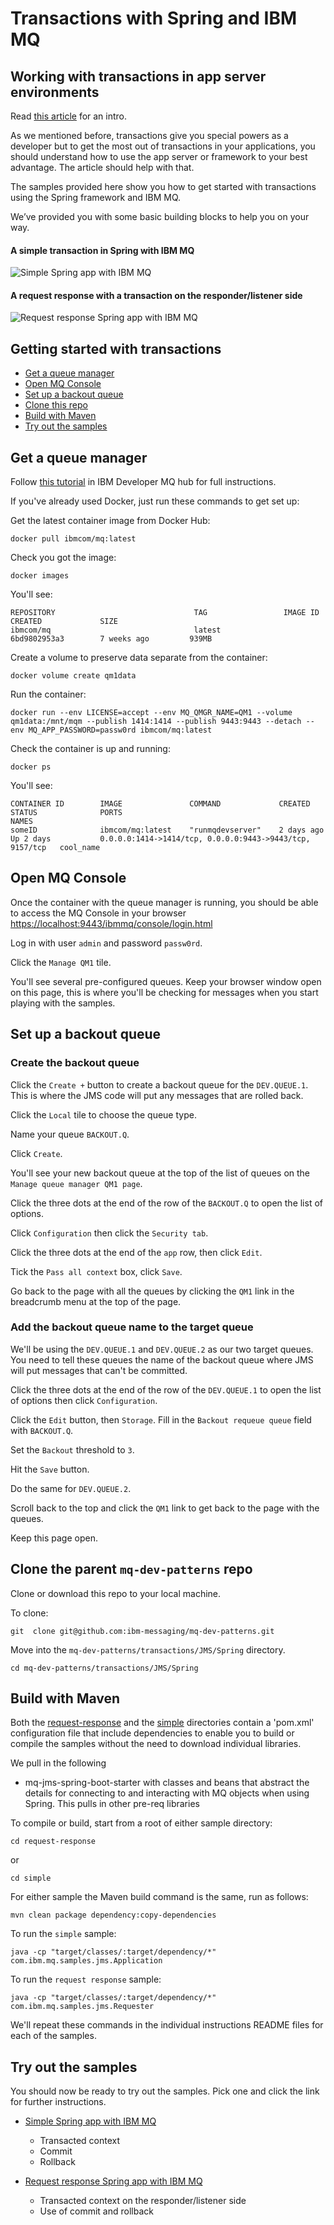 Transactions with Spring and IBM MQ
===================================

## Working with transactions in app server environments

Read [this article](transactionsAppServers.md) for an intro.

As we mentioned before, transactions give you special powers as a developer but to get the most out of transactions in your applications, you should understand how to use the app server or framework to your best advantage. The article should help with that.

The samples provided here show you how to get started with transactions using the Spring framework and IBM MQ.


We’ve provided you with some basic building blocks to help you on your way.


#### A simple transaction in Spring with IBM MQ

![Simple Spring app with IBM MQ](/transactions/JMS/Spring/images/ibm_mq_spring.png)


#### A request response  with a transaction on the responder/listener side

![Request response Spring app with IBM MQ](/transactions/JMS/Spring/images/ibm_mq_transaction_liberty.png)

## Getting started with transactions

- [Get a queue manager](#get-a-queue-manager)
- [Open MQ Console](#open-mq-console)
- [Set up a backout queue](#set-up-a-backout-queue)
- [Clone this repo](#clone-this-repo)
- [Build with Maven](#build-with-maven)
- [Try out the samples](#try-out-the-samples)

## Get a queue manager
Follow [this tutorial](https://developer.ibm.com/components/ibm-mq/tutorials/mq-connect-app-queue-manager-containers/) in IBM Developer MQ hub for full instructions.

If you've already used Docker, just run these commands to get set up:

Get the latest container image from Docker Hub:

```
docker pull ibmcom/mq:latest
```

Check you got the image:

```
docker images
```

You'll see:
```
REPOSITORY                               TAG                 IMAGE ID            CREATED             SIZE
ibmcom/mq                                latest              6bd9802953a3        7 weeks ago         939MB
```

Create a volume to preserve data separate from the container:

```
docker volume create qm1data
```

Run the container:

```
docker run --env LICENSE=accept --env MQ_QMGR_NAME=QM1 --volume qm1data:/mnt/mqm --publish 1414:1414 --publish 9443:9443 --detach --env MQ_APP_PASSWORD=passw0rd ibmcom/mq:latest
```

Check the container is up and running:

```
docker ps
```

You'll see:

```
CONTAINER ID        IMAGE               COMMAND             CREATED             STATUS              PORTS                                                      NAMES
someID              ibmcom/mq:latest    "runmqdevserver"    2 days ago          Up 2 days           0.0.0.0:1414->1414/tcp, 0.0.0.0:9443->9443/tcp, 9157/tcp   cool_name
```


## Open MQ Console

Once the container with the queue manager is running, you should be able to access the MQ Console in your browser [https://localhost:9443/ibmmq/console/login.html](https://localhost:9443/ibmmq/console/login.html)

Log in with user `admin` and password `passw0rd`.

Click the `Manage QM1` tile.

You'll see several pre-configured queues. Keep your browser window open on this page, this is where you'll be checking for messages when you start playing with the samples.


## Set up a backout queue

### Create the backout queue

Click the `Create +` button to create a backout queue for the `DEV.QUEUE.1`. This is where the JMS code will put any messages that are rolled back.

Click the `Local` tile to choose the queue type.

Name your queue `BACKOUT.Q`.

Click `Create`.

You'll see your new backout queue at the top of the list of queues on the `Manage queue manager QM1 page`.

Click the three dots at the end of the row of the `BACKOUT.Q` to open the list of options.

Click `Configuration` then click the `Security tab`.

Click the three dots at the end of the `app` row, then click `Edit`.

Tick the `Pass all context` box, click `Save`.

Go back to the page with all the queues by clicking the `QM1` link in the breadcrumb menu at the top of the page.

### Add the backout queue name to the target queue

We'll be using the `DEV.QUEUE.1` and `DEV.QUEUE.2` as our two target queues. You need to tell these queues the name of the backout queue where JMS will put messages that can't be committed.

Click the three dots at the end of the row of the `DEV.QUEUE.1` to open the list of options then click `Configuration`.

Click the `Edit` button, then `Storage`. Fill in the `Backout requeue queue` field with `BACKOUT.Q`.

Set the `Backout` threshold to `3`.

Hit the `Save` button.

Do the same for `DEV.QUEUE.2`.

Scroll back to the top and click the `QM1` link to get back to the page with the queues.

Keep this page open.

## Clone the parent `mq-dev-patterns` repo

Clone or download this repo to your local machine.

To clone:

```
git  clone git@github.com:ibm-messaging/mq-dev-patterns.git
```

Move into the `mq-dev-patterns/transactions/JMS/Spring` directory.

```
cd mq-dev-patterns/transactions/JMS/Spring
```

## Build with Maven

Both the [request-response](/request-response) and the [simple](/simple) directories contain a 'pom.xml' configuration file that include dependencies to enable you to build or compile the samples without the need to download individual libraries.

We pull in the following

* mq-jms-spring-boot-starter with classes and beans that abstract the details for connecting to and interacting with MQ objects when using Spring. This pulls in other pre-req libraries

To compile or build, start from a root of either sample directory:

```
cd request-response
```
or
```
cd simple
```

For either sample the Maven build command is the same, run as follows:

```
mvn clean package dependency:copy-dependencies
```

To run the `simple` sample:

```
java -cp "target/classes/:target/dependency/*" com.ibm.mq.samples.jms.Application
```

To run the `request response` sample:

```
java -cp "target/classes/:target/dependency/*" com.ibm.mq.samples.jms.Requester
```
We'll repeat these commands in the individual instructions README files for each of the samples.

## Try out the samples

You should now be ready to try out the samples.
Pick one and click the link for further instructions.

- [Simple Spring app with IBM MQ](simple_readme.md)
  * Transacted context
  * Commit
  * Rollback

- [Request response Spring app with IBM MQ](request-response_readme.md)
  * Transacted context on the responder/listener side
  * Use of commit and rollback


<!-- * How do I know a transaction has happened? -->

